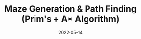 ---
title: Maze Generation & Path Finding (Prim's + A* Algorithm)
codepen: VwQmQem
date: 2022-05-14
excerpt: Creating mazes using the prim's algorithm and solving it by using the A* algorithm.
---